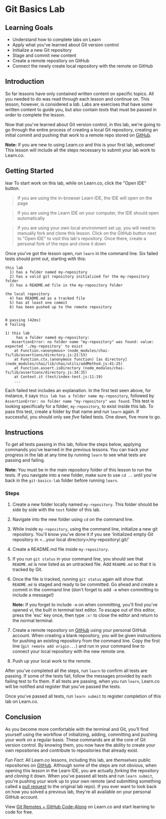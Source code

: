 # Git Basics Lab

## Learning Goals

- Understand how to complete labs on Learn
- Apply what you've learned about Git version control
- Initialize a new Git repository
- Stage and commit new content
- Create a remote repository on GitHub
- Connect the newly create local repository with the remote on GitHub

## Introduction

So far lessons have only contained written content on specific topics. All you
needed to do was read through each lesson and continue on. This lesson, however,
is considered a _lab_. Labs are exercises that have some written content to
guide you, but also contain _tests_ that must be passed in order to complete
the lesson.

Now that you've learned about Git version control, in this lab, we're going to
go through the entire process of creating a local Git repository, creating an
initial commit and pushing that work to a remote repo stored on
[GitHub][github].

**Note:** If you are new to using Learn.co and this is your first lab, welcome!
This lesson will include all the steps necessary to submit your lab work to Learn.co.

## Getting Started
lear
To start work on this lab, while on Learn.co, click the "Open IDE" button.

> If you are using the in-browser Learn IDE, the IDE will open on the page

> If you are using the Learn IDE on your computer, the IDE should open
> automatically

> If you are using your own local environment set up, you will need to manually
> fork and clone this lesson. Click on the GitHub button next to "Open IDE" to
> visit this lab's repository. Once there, create a personal fork of the repo
> and clone it down

Once you've got the lesson open, run `learn` in the command line. Six failed
tests should print out, starting with this:

```text
this lab
  1) has a folder named my-repository
  2) has a valid git repository initialized for the my-repository folder
  3) has a README.md file in the my-repository folder

the local repository
  4) has README.md as a tracked file
  5) has at least one commit
  6) has been pushed up to the remote repository


0 passing (42ms)
6 failing

1) this lab
     has a folder named my-repository:
   AssertionError: no folder name "my-repository" was found: value: expected './my-repository' to exist
    at Function.<anonymous> (node_modules/chai-fs/lib/assertions/directory.js:21:53)
    at Function.ctx.(anonymous function) [as directory] (node_modules/chai/lib/chai/utils/addMethod.js:41:25)
    at Function.assert.isDirectory (node_modules/chai-fs/lib/assertions/directory.js:34:35)
    at Context.it (test/index-test.js:11:19)
    ...
```

Each failed test includes an explanation. In the first test seen above, for
instance, it says `this lab has a folder name my-repository`, followed by
`AssertionError: no folder name "my-repository" was found`. This test is looking
specifically for a folder, `my-repository`, to exist inside this lab. To pass
this test, create a folder by that name and run `learn` again. If successful,
you should only see _five_ failed tests. One down, five more to go.

## Instructions

To get all tests passing in this lab, follow the steps below, applying commands
you've learned in the previous lessons. You can track your progress in the lab
at any time by running `learn` to see what tests are passing and failing.

**Note:** You must be in the main repository folder of this lesson to run the
tests. If you navigate into a new folder, make sure to use `cd ..` until you're
back in the `git-basics-lab` folder before running `learn`.

### Steps

1. Create a new folder locally named `my-repository`. This folder should be side
   by side with the `test` folder of this lab.

2. Navigate into the new folder using `cd` on the command line.

3. While inside `my-repository`, using the command line, initialize a new git
   repository. You'll know you've done it if you see 'Initialized empty Git
   repository in <...your local directory>/my-repository/.git/'

4. Create a README.md file inside `my-repository`.

5. If you run `git status` in your command line, you should see that `README.md`
   is now listed as an untracked file. Add `README.md` so that it is tracked by
   Git.

6. Once the file is tracked, running `git status` again will show that
   `README.md` is staged and ready to be committed. Go ahead and create a commit
   in the command line (don't forget to add `-m` when committing to include a
   message!)

   **Note:** If you forget to include `-m` on when committing, you'll find you've
   opened _vi_, the built in terminal text editor. To escape out of this editor,
   press the 'esc' key once, then type `:x!` to close the editor and return to
   the normal terminal.

7. Create a remote repository on [GitHub][github] using your personal GitHub
   account. When creating a blank repository, you will be given instructions for
   pushing an existing repository from the command line. Copy the first line
   (`git remote add origin...`) and run in your command line to connect your
   local repository with the new remote one.

8. Push up your local work to the remote.

After you've completed all the steps, run `learn` to confirm all tests are
passing. If some of the tests fail, follow the messages provided by each failing
test to fix them. If all tests are passing, when you run `learn`, Learn.co will
be notified and register that you've passed the tests.

Once you've passed all tests, run `learn submit` to register
completion of this lab on Learn.co.

## Conclusion

As you become more comfortable with the terminal and Git, you'll find yourself
using the workflow of initializing, adding, committing and pushing your work on
a regular basis. These commands are at the core of Git version control. By
knowing them, you now have the ability to create your own repositories and
contribute to repositories that already exist.

_*Fun Fact:*_ All Learn.co lessons, including this lab, are _themselves_ public
repositories on [GitHub][github]. Although some of the steps are not obvious,
when opening this lesson in the Learn IDE, you are actually _forking_ the
repository and _cloning_ it down. When you've passed all tests and run `learn submit`, you're pushing your work up to your own remote (and submitting
something called a [pull request][pr] to the original lab repo). If you ever
want to look back on how you solved a previous lab, they're all available on
your personal GitHub account.

[github]: https://github.com/
[pr]: https://help.github.com/en/articles/about-pull-requests

<p data-visibility='hidden'>View <a href='https://learn.co/lessons/git-remotes-and-github-lab' title='Git Remotes + GitHub Lab'>Git Remotes + GitHub Code-Along</a> on Learn.co and start learning to code for free.</p>


